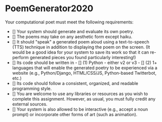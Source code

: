 # PoemGenerator2020

Your computational poet must meet the following requirements:

- [] Your system should generate and evaluate its own poetry.
- [] The poems may take on any aesthetic form except haiku.
- [] It should "speak" a generated poem aloud using a text-to-speech (TTS) technique in addition to displaying the poem on the screen. (It would be a good idea for your system to save its work so that it can re-perform generated pieces you found particularly interesting!)
- [] Its code should be written in 
      - [] (1) Python - either v2 or v3
      - [] (2) 1+ languages that will enable the generated poetry to be experienced via a website (e.g., Python/Django, HTML/CSS/JS, Python-based Twitterbot, etc.) 
- [] Its code should follow a consistent, organized, and readable programming style.
- [] You are welcome to use any libraries or resources as you wish to complete this assignment. However, as usual, you must fully credit any external sources.
- [] Your system is also allowed to be interactive (e.g., accept a noun prompt) or incorporate other forms of art (such as animation).
